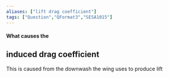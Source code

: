 ```yaml
---
aliases: ["lift drag coefficient"]
tags: ["Question","QFormat3","SESA1015"]
---
```


#### What causes the
## induced drag coefficient
This is caused from the downwash the wing uses to produce lift